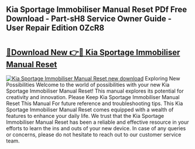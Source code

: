## Kia Sportage Immobiliser Manual Reset PDf Free Download - Part-sH8 Service Owner Guide - User Repair Edition 0ZcR8

# <h2><a href="http://bc70768.oget.top/?id=Kia+Sportage+Immobiliser+Manual+Reset">🔗Download New 👉🔴 Kia Sportage Immobiliser Manual Reset</a></h2>

[![Kia Sportage Immobiliser Manual Reset new download](https://i.imgur.com/5g1atiW.png)](http://bc70768.oget.top/?id=Kia+Sportage+Immobiliser+Manual+Reset)
Exploring New Possibilities Welcome to the world of possibilities with your new Kia Sportage Immobiliser Manual Reset! This manual explores its potential for creativity and innovation. Please Keep Kia Sportage Immobiliser Manual Reset This Manual For future reference and troubleshooting tips. This Kia Sportage Immobiliser Manual Reset comes equipped with a wealth of features to enhance your daily life. We trust that the Kia Sportage Immobiliser Manual Reset has been a reliable and effective resource in your efforts to learn the ins and outs of your new device. In case of any queries or concerns, please do not hesitate to reach out to our customer service team.
